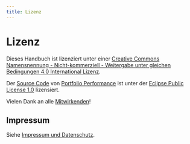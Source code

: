```yaml
---
title: Lizenz
---
```


# Lizenz

Dieses Handbuch ist lizenziert unter einer [Creative Commons Namensnennung - Nicht-kommerziell - Weitergabe unter gleichen Bedingungen 4.0 International Lizenz](http://creativecommons.org/licenses/by-nc-sa/4.0/).

Der [Source Code](https://github.com/portfolio-performance/portfolio) von [Portfolio Performance](https://www.portfolio-performance.info) ist unter der [Eclipse Public License 1.0](https://github.com/portfolio-performance/portfolio/blob/master/LICENSE) lizensiert.

Vielen Dank an alle [Mitwirkenden](https://github.com/portfolio-performance/portfolio-help/graphs/contributors)!

## Impressum

Siehe [Impressum und Datenschutz](https://www.portfolio-performance.info/portfolio/impressum.html).